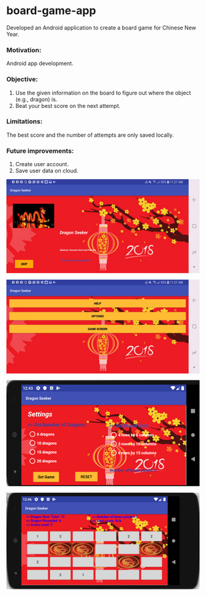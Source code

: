 # board-game-app
Developed an Android application to create a board game for Chinese New Year.

### Motivation:
Android app development.

### Objective:
1. Use the given information on the board to figure out where the object (e.g., dragon) is.
2. Beat your best score on the next attempt.

### Limitations:
The best score and the number of attempts are only saved locally.

### Future improvements:
1. Create user account.
2. Save user data on cloud.


![alt text](images/Screenshot.jpg)

![alt text](images/Screenshot1.jpg)

![alt text](images/Selection_043.png)

![alt text](images/Selection_045.png)
